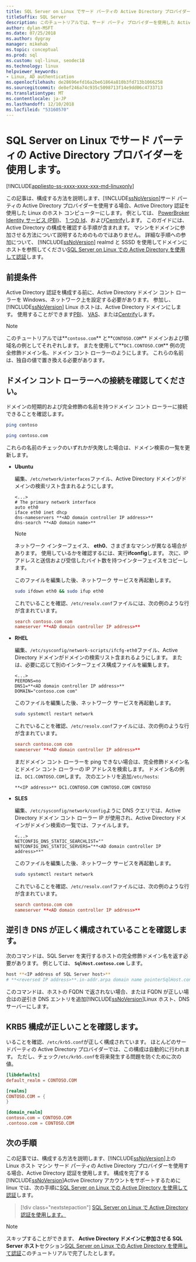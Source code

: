 ```yaml
---
title: SQL Server on Linux でサード パーティの Active Directory プロバイダーを使用します。
titleSuffix: SQL Server
description: このチュートリアルでは、サード パーティ プロバイダーを使用した Active Directory 認証の構成手順
author: dylan-MSFT
ms.date: 07/25/2018
ms.author: dygray
manager: mikehab
ms.topic: conceptual
ms.prod: sql
ms.custom: sql-linux, seodec18
ms.technology: linux
helpviewer_keywords:
- Linux, AD authentication
ms.openlocfilehash: de28696efd16a2be61864a810b3fd713b1066258
ms.sourcegitcommit: de8ef246a74c935c5098713f14e9dd06c4733713
ms.translationtype: MT
ms.contentlocale: ja-JP
ms.lasthandoff: 12/10/2018
ms.locfileid: "53160570"
---
```

# <a name="use-third-party-active-directory-providers-with-sql-server-on-linux"></a>SQL Server on Linux でサード パーティの Active Directory プロバイダーを使用します。

[!INCLUDE[appliesto-ss-xxxx-xxxx-xxx-md-linuxonly](../includes/appliesto-ss-xxxx-xxxx-xxx-md-linuxonly.md)]

この記事は、構成する方法を説明します、[!INCLUDE[ssNoVersion](../includes/ssnoversion-md.md)]サード パーティの Active Directory プロバイダーを使用する場合、Active Directory 認証を使用した Linux のホスト コンピューターにします。 例としては、 [PowerBroker Identity サービス (PBI)](https://www.beyondtrust.com/)、 [1 つの Id](https://www.oneidentity.com/products/authentication-services/)、および[Centrify](https://www.centrify.com/)します。 このガイドには、Active Directory の構成を確認する手順が含まれます。 マシンをドメインに参加させる方法について説明するためのものではありません。 詳細な手順への参加について、 [!INCLUDE[ssNoVersion](../includes/ssnoversion-md.md)] realmd と SSSD を使用してドメインにホストを参照してください[SQL Server on Linux での Active Directory を使用して認証](sql-server-linux-active-directory-authentication.md)します。

## <a name="prerequisites"></a>前提条件

Active Directory 認証を構成する前に、Active Directory ドメイン コント ローラーを Windows、ネットワーク上を設定する必要があります。 参加し、 [!INCLUDE[ssNoVersion](../includes/ssnoversion-md.md)] Linux ホストは、Active Directory ドメインにします。 使用することができます[PBI](https://www.beyondtrust.com/)、 [VAS](https://www.oneidentity.com/products/authentication-services/)、または[Centrify](https://www.centrify.com/)します。

> [!NOTE]
>
>このチュートリアルでは**`contoso.com`** と**`CONTOSO.COM`** ドメインおよび領域名の例としてそれぞれします。 またを使用して**`DC1.CONTOSO.COM`** 例の完全修飾ドメイン名、ドメイン コント ローラーのようにします。 これらの名前は、独自の値で置き換える必要があります。

## <a name="check-the-connection-to-a-domain-controller"></a>ドメイン コント ローラーへの接続を確認してください。

ドメインの短期的および完全修飾の名前を持つドメイン コント ローラーに接続できることを確認します。

```bash
ping contoso

ping contoso.com
```

これらの名前のチェックのいずれかが失敗した場合は、ドメイン検索の一覧を更新します。

- **Ubuntu**

  編集、`/etc/network/interfaces`ファイル、Active Directory ドメインがドメインの検索リスト含まれるようにします。 

  ```/etc/network/interfaces
  <...>
  # The primary network interface
  auto eth0
  iface eth0 inet dhcp
  dns-nameservers **<AD domain controller IP address>**
  dns-search **<AD domain name>**
  ```

  > [!NOTE]  
  > ネットワーク インターフェイス、 **eth0**、さまざまなマシンが異なる場合があります。 使用しているかを確認するには、実行**ifconfig**します。 次に、IP アドレスと送信および受信したバイト数を持つインターフェイスをコピーします。

  このファイルを編集した後、ネットワーク サービスを再起動します。

  ```bash
  sudo ifdown eth0 && sudo ifup eth0
  ```

  これでいることを確認、`/etc/resolv.conf`ファイルには、次の例のような行が含まれています。  

  ```/etc/resolv.conf
  search contoso.com com  
  nameserver **<AD domain controller IP address>**
  ```

- **RHEL**

  編集、`/etc/sysconfig/network-scripts/ifcfg-eth0`ファイル、Active Directory ドメインがドメインの検索リスト含まれるようにします。 または、必要に応じて別のインターフェイス構成ファイルを編集します。

  ```/etc/sysconfig/network-scripts/ifcfg-eth0
  <...>
  PEERDNS=no
  DNS1=**<AD domain controller IP address>**
  DOMAIN="contoso.com com"
  ```

  このファイルを編集した後、ネットワーク サービスを再起動します。

  ```bash
  sudo systemctl restart network
  ```

  これでいることを確認、`/etc/resolv.conf`ファイルには、次の例のような行が含まれています。  

  ```/etc/resolv.conf
  search contoso.com com  
  nameserver **<AD domain controller IP address>**
  ```

  まだドメイン コント ローラーを ping できない場合は、完全修飾ドメイン名とドメイン コント ローラーの IP アドレスを検索します。 ドメイン名の例は、`DC1.CONTOSO.COM`します。 次のエントリを追加`/etc/hosts`:

  ```/etc/hosts
  **<IP address>** DC1.CONTOSO.COM CONTOSO.COM CONTOSO
  ```

- **SLES**

  編集、`/etc/sysconfig/network/config`ように DNS クエリでは、Active Directory ドメイン コント ローラー IP が使用され、Active Directory ドメインがドメイン検索の一覧では、ファイルします。

  ```/etc/sysconfig/network/config
  <...>
  NETCONFIG_DNS_STATIC_SEARCHLIST=""
  NETCONFIG_DNS_STATIC_SERVERS="**<AD domain controller IP address>**"
  ```

  このファイルを編集した後、ネットワーク サービスを再起動します。

  ```bash
  sudo systemctl restart network
  ```

  これでいることを確認、`/etc/resolv.conf`ファイルには、次の例のような行が含まれています。

  ```/etc/resolv.conf
  search contoso.com com
  nameserver **<AD domain controller IP address>**
  ```

## <a name="check-that-the-reverse-dns-is-properly-configured"></a>逆引き DNS が正しく構成されていることを確認します。

次のコマンドは、SQL Server を実行するホストの完全修飾ドメイン名を返す必要があります。 例としては、  **`SqlHost.contoso.com`** します。

```bash
host **<IP address of SQL Server host>**
# **<reversed IP address>**.in-addr.arpa domain name pointerSqlHost.contoso.com.
```

このコマンドは、ホストの FQDN で返されない場合、または FQDN が正しい場合はの逆引き DNS エントリを追加[!INCLUDE[ssNoVersion](../includes/ssnoversion-md.md)]Linux ホスト、DNS サーバーにします。

## <a name="check-that-your-krb5-configuration-is-correct"></a>KRB5 構成が正しいことを確認します。

いることを確認、`/etc/krb5.conf`が正しく構成されています。 ほとんどのサードパーティの Active Directory プロバイダーでは、この構成は自動的に行われます。 ただし、チェック`/etc/krb5.conf`を将来発生する問題を防ぐために次の値。

```/etc/krb5.conf
[libdefaults]
default_realm = CONTOSO.COM

[realms]
CONTOSO.COM = {
}

[domain_realm]
contoso.com = CONTOSO.COM
.contoso.com = CONTOSO.COM
```

## <a name="next-steps"></a>次の手順

この記事では、構成する方法を説明します、[!INCLUDE[ssNoVersion](../includes/ssnoversion-md.md)]上の Linux ホスト マシン サード パーティの Active Directory プロバイダーを使用する場合、Active Directory 認証を使用します。 構成を完了する[!INCLUDE[ssNoVersion](../includes/ssnoversion-md.md)]Active Directory アカウントをサポートするために linux では、次の手順に[SQL Server on Linux での Active Directory を使用して認証](sql-server-linux-active-directory-authentication.md)します。

> [!div class="nextstepaction"]
> [SQL Server on Linux で Active Directory 認証を使用します。](sql-server-linux-active-directory-authentication.md)

> [!NOTE]
>
> スキップすることができます、 **Active Directory ドメインに参加させる SQL Server ホスト**セクション[SQL Server on Linux での Active Directory を使用して認証](sql-server-linux-active-directory-authentication.md)このチュートリアルで完了したとします。
